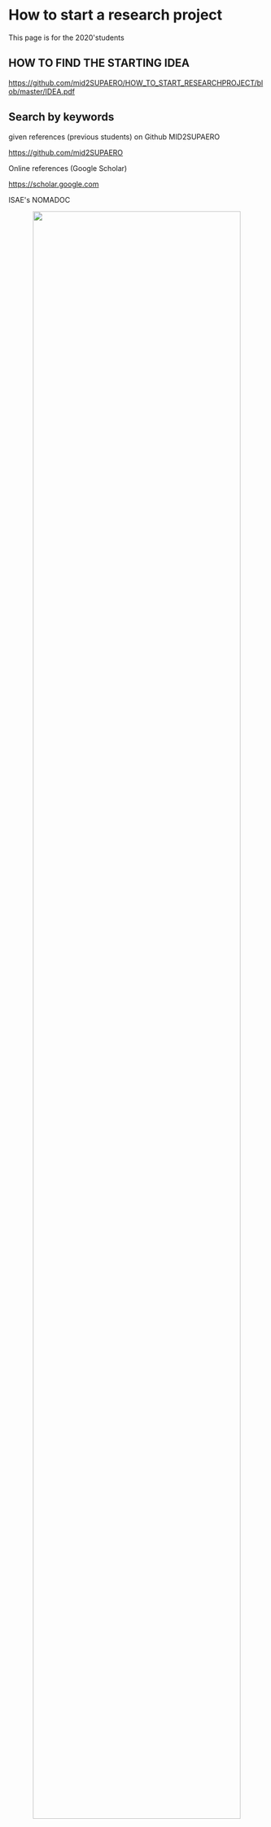 # How to start a research project

This page is for the 2020'students



## HOW TO FIND THE STARTING IDEA



https://github.com/mid2SUPAERO/HOW_TO_START_RESEARCHPROJECT/blob/master/IDEA.pdf



## Search by keywords



given references (previous students) on Github MID2SUPAERO

https://github.com/mid2SUPAERO

Online references (Google Scholar)

https://scholar.google.com

ISAE's NOMADOC

<div style="text-align:center"><img src ="https://github.com/mid2SUPAERO/test/blob/master/Nomadoc_AccesDistant.png" width="90%"/></div>





## Create your repository (test here)



Create a README.md for describing your work
A Very Nice Example HERE
https://github.com/ankitchiplunkar/thesis_isae



## Create your report / presentation



Upload your codes/presentation[editable]/Report_or_Paper[editable]
see in the following link 

https://fr.overleaf.com/learn/how-to/How_do_I_connect_an_Overleaf_project_with_a_repo_on_GitHub,_GitLab_or_BitBucket%3F



## Prepare UNIT TEST, VALIDATION



google *online github guides*:
Lesson for git 	
https://coderefinery.github.io/git-intro/

https://www.elegantthemes.com/blog/resources/git-and-github-a-beginners-guide-for-complete-newbies




## Prepare TUTORIALS with JUPYTER NOTEBOOK (Python, Julia), and LIVESCRIPT Matlab 


https://gtribello.github.io/mathNET/assets/notebook-writing.html




## Replication of results


By Raphael T. Haftka et al

https://link.springer.com/article/10.1007/s00158-019-02298-4



## Nice plots



Matlab and Python and Julia

https://julia.quantecon.org/more_julia/optimization_solver_packages.html




## ALUMNI



<div style="text-align:center"><img src ="https://github.com/mid2SUPAERO/test/blob/master/Team2019.jpg" width="90%"/></div>

Last year project
<div style="text-align:center"><img src ="https://github.com/mid2SUPAERO/test/blob/master/Team2.jpg" width="90%"/></div>


